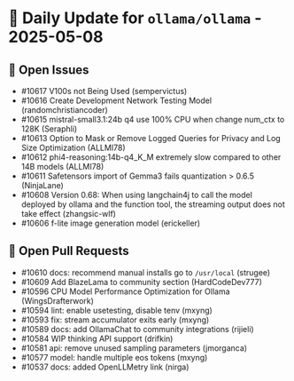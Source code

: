 # 📌 Daily Update for `ollama/ollama` - 2025-05-08

## 🐞 Open Issues
- #10617 V100s not Being Used (sempervictus)
- #10616 Create Development Network Testing Model (randomchristiancoder)
- #10615 mistral-small3.1:24b q4 use 100% CPU when change num_ctx to 128K (Seraphli)
- #10613 Option to Mask or Remove Logged Queries for Privacy and Log Size Optimization (ALLMI78)
- #10612 phi4-reasoning:14b-q4_K_M extremely slow compared to other 14B models (ALLMI78)
- #10611 Safetensors import of Gemma3 fails quantization > 0.6.5 (NinjaLane)
- #10608 Version 0.68: When using langchain4j to call the model deployed by ollama and the function tool, the streaming output does not take effect (zhangsic-wlf)
- #10606 f-lite image generation model (erickeller)

## 🔁 Open Pull Requests
- #10610 docs: recommend manual installs go to `/usr/local` (strugee)
- #10609 Add BlazeLama to community section (HardCodeDev777)
- #10596 CPU Model Performance Optimization for Ollama (WingsDrafterwork)
- #10594 lint: enable usetesting, disable tenv (mxyng)
- #10593 fix: stream accumulator exits early (mxyng)
- #10589 docs: add OllamaChat to community integrations (rijieli)
- #10584 WIP thinking API support (drifkin)
- #10581 api: remove unused sampling parameters (jmorganca)
- #10577 model: handle multiple eos tokens (mxyng)
- #10537 docs: added OpenLLMetry link (nirga)
